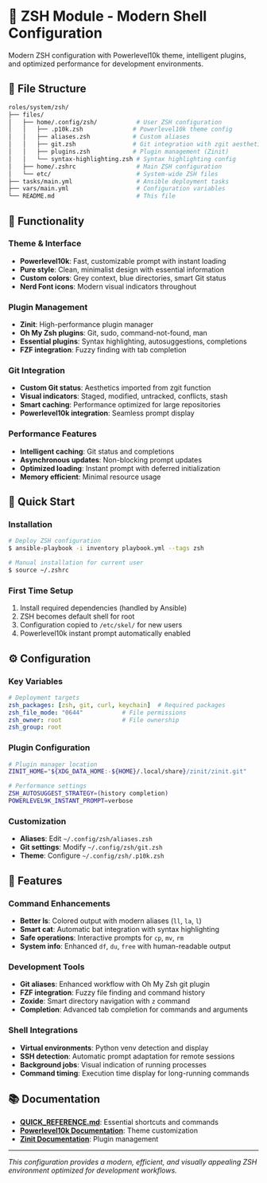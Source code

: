 # 🐚 ZSH Module - Modern Shell Configuration

Modern ZSH configuration with Powerlevel10k theme, intelligent plugins, and optimized performance for development environments.

## 📁 File Structure

```bash
roles/system/zsh/
├── files/
│   ├── home/.config/zsh/           # User ZSH configuration
│   │   ├── .p10k.zsh              # Powerlevel10k theme config
│   │   ├── aliases.zsh            # Custom aliases
│   │   ├── git.zsh                # Git integration with zgit aesthetics
│   │   ├── plugins.zsh            # Plugin management (Zinit)
│   │   └── syntax-highlighting.zsh # Syntax highlighting config
│   ├── home/.zshrc                 # Main ZSH configuration
│   └── etc/                        # System-wide ZSH files
├── tasks/main.yml                  # Ansible deployment tasks
├── vars/main.yml                   # Configuration variables
└── README.md                       # This file
```

## 🚀 Functionality

### Theme & Interface

- **Powerlevel10k**: Fast, customizable prompt with instant loading
- **Pure style**: Clean, minimalist design with essential information
- **Custom colors**: Grey context, blue directories, smart Git status
- **Nerd Font icons**: Modern visual indicators throughout

### Plugin Management

- **Zinit**: High-performance plugin manager
- **Oh My Zsh plugins**: Git, sudo, command-not-found, man
- **Essential plugins**: Syntax highlighting, autosuggestions, completions
- **FZF integration**: Fuzzy finding with tab completion

### Git Integration

- **Custom Git status**: Aesthetics imported from zgit function
- **Visual indicators**: Staged, modified, untracked, conflicts, stash
- **Smart caching**: Performance optimized for large repositories
- **Powerlevel10k integration**: Seamless prompt display

### Performance Features

- **Intelligent caching**: Git status and completions
- **Asynchronous updates**: Non-blocking prompt updates
- **Optimized loading**: Instant prompt with deferred initialization
- **Memory efficient**: Minimal resource usage

## 📖 Quick Start

### Installation

```bash
# Deploy ZSH configuration
$ ansible-playbook -i inventory playbook.yml --tags zsh

# Manual installation for current user
$ source ~/.zshrc
```

### First Time Setup

1. Install required dependencies (handled by Ansible)
2. ZSH becomes default shell for root
3. Configuration copied to `/etc/skel/` for new users
4. Powerlevel10k instant prompt automatically enabled

## ⚙️ Configuration

### Key Variables

```yaml
# Deployment targets
zsh_packages: [zsh, git, curl, keychain]  # Required packages
zsh_file_mode: "0644"           # File permissions
zsh_owner: root                 # File ownership
zsh_group: root
```

### Plugin Configuration

```bash
# Plugin manager location
ZINIT_HOME="${XDG_DATA_HOME:-${HOME}/.local/share}/zinit/zinit.git"

# Performance settings
ZSH_AUTOSUGGEST_STRATEGY=(history completion)
POWERLEVEL9K_INSTANT_PROMPT=verbose
```

### Customization

- **Aliases**: Edit `~/.config/zsh/aliases.zsh`
- **Git settings**: Modify `~/.config/zsh/git.zsh`
- **Theme**: Configure `~/.config/zsh/.p10k.zsh`

## 🔧 Features

### Command Enhancements

- **Better ls**: Colored output with modern aliases (`ll`, `la`, `l`)
- **Smart cat**: Automatic bat integration with syntax highlighting
- **Safe operations**: Interactive prompts for `cp`, `mv`, `rm`
- **System info**: Enhanced `df`, `du`, `free` with human-readable output

### Development Tools

- **Git aliases**: Enhanced workflow with Oh My Zsh git plugin
- **FZF integration**: Fuzzy file finding and command history
- **Zoxide**: Smart directory navigation with `z` command
- **Completion**: Advanced tab completion for commands and arguments

### Shell Integrations

- **Virtual environments**: Python venv detection and display
- **SSH detection**: Automatic prompt adaptation for remote sessions
- **Background jobs**: Visual indication of running processes
- **Command timing**: Execution time display for long-running commands

## 📚 Documentation

- **[QUICK_REFERENCE.md](QUICK_REFERENCE.md)**: Essential shortcuts and commands
- **[Powerlevel10k Documentation](https://github.com/romkatv/powerlevel10k)**: Theme customization
- **[Zinit Documentation](https://github.com/zdharma-continuum/zinit)**: Plugin management

---

*This configuration provides a modern, efficient, and visually appealing ZSH environment optimized for development workflows.*
